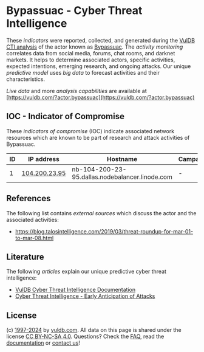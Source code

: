 # Bypassuac - Cyber Threat Intelligence

These _indicators_ were reported, collected, and generated during the [VulDB CTI analysis](https://vuldb.com/?kb.cti) of the actor known as [Bypassuac](https://vuldb.com/?actor.bypassuac). The _activity monitoring_ correlates data from social media, forums, chat rooms, and darknet markets. It helps to determine associated actors, specific activities, expected intentions, emerging research, and ongoing attacks. Our unique _predictive model_ uses _big data_ to forecast activities and their characteristics.

_Live data_ and more _analysis capabilities_ are available at [https://vuldb.com/?actor.bypassuac](https://vuldb.com/?actor.bypassuac)

## IOC - Indicator of Compromise

These _indicators of compromise_ (IOC) indicate associated network resources which are known to be part of research and attack activities of Bypassuac.

ID | IP address | Hostname | Campaign | Confidence
-- | ---------- | -------- | -------- | ----------
1 | [104.200.23.95](https://vuldb.com/?ip.104.200.23.95) | nb-104-200-23-95.dallas.nodebalancer.linode.com | - | High

## References

The following list contains _external sources_ which discuss the actor and the associated activities:

* https://blog.talosintelligence.com/2019/03/threat-roundup-for-mar-01-to-mar-08.html

## Literature

The following _articles_ explain our unique predictive cyber threat intelligence:

* [VulDB Cyber Threat Intelligence Documentation](https://vuldb.com/?kb.cti)
* [Cyber Threat Intelligence - Early Anticipation of Attacks](https://www.scip.ch/en/?labs.20201022)

## License

(c) [1997-2024](https://vuldb.com/?kb.changelog) by [vuldb.com](https://vuldb.com/?kb.about). All data on this page is shared under the license [CC BY-NC-SA 4.0](https://creativecommons.org/licenses/by-nc-sa/4.0/). Questions? Check the [FAQ](https://vuldb.com/?kb.faq), read the [documentation](https://vuldb.com/?kb) or [contact us](https://vuldb.com/?contact)!
